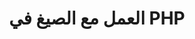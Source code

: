 ﻿---
title: العمل مع الصيغ في PHP
type: docs
weight: 20
url: /ar/net/working-with-formulas-in-php/
---
